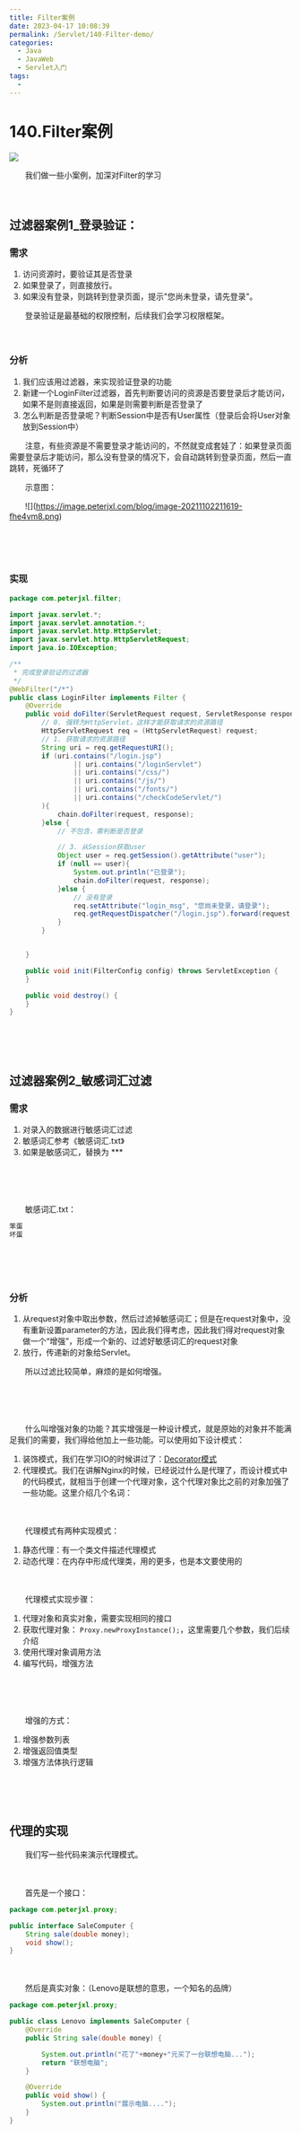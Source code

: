 ```yaml
---
title: Filter案例
date: 2023-04-17 10:08:39
permalink: /Servlet/140-Filter-demo/
categories:
  - Java
  - JavaWeb
  - Servlet入门
tags:
  - 
---
```

# 140.Filter案例


![](https://image.peterjxl.com/blog/423.jpg)


　　我们做一些小案例，加深对Filter的学习

<!-- more -->
　　‍

## 过滤器案例1_登录验证：

### 需求

1. 访问资源时，要验证其是否登录
2. 如果登录了，则直接放行。
3. 如果没有登录，则跳转到登录页面，提示"您尚未登录，请先登录"。

　　登录验证是最基础的权限控制，后续我们会学习权限框架。

　　‍

### 分析

1. 我们应该用过滤器，来实现验证登录的功能
2. 新建一个LoginFilter过滤器，首先判断要访问的资源是否要登录后才能访问，如果不是则直接返回，如果是则需要判断是否登录了
3. 怎么判断是否登录呢？判断Session中是否有User属性（登录后会将User对象放到Session中）

　　注意，有些资源是不需要登录才能访问的，不然就变成套娃了：如果登录页面需要登录后才能访问，那么没有登录的情况下，会自动跳转到登录页面，然后一直跳转，死循环了

　　示意图：

　　​![]​(https://image.peterjxl.com/blog/image-20211102211619-fhe4vm8.png)​

　　‍

　　‍

### 实现

```java
package com.peterjxl.filter;

import javax.servlet.*;
import javax.servlet.annotation.*;
import javax.servlet.http.HttpServlet;
import javax.servlet.http.HttpServletRequest;
import java.io.IOException;

/**
 * 完成登录验证的过滤器
 */
@WebFilter("/*")
public class LoginFilter implements Filter {
    @Override
    public void doFilter(ServletRequest request, ServletResponse response, FilterChain chain) throws ServletException, IOException {
        // 0. 强转为HttpServlet，这样才能获取请求的资源路径
        HttpServletRequest req = (HttpServletRequest) request;
        // 1. 获取请求的资源路径
        String uri = req.getRequestURI();
        if (uri.contains("/login.jsp")
                || uri.contains("/loginServlet")
                || uri.contains("/css/")
                || uri.contains("/js/")
                || uri.contains("/fonts/")
                || uri.contains("/checkCodeServlet/")
        ){
            chain.doFilter(request, response);
        }else {
            // 不包含，需判断是否登录

            // 3. 从Session获取user
            Object user = req.getSession().getAttribute("user");
            if (null == user){
                System.out.println("已登录");
                chain.doFilter(request, response);
            }else {
                // 没有登录
                req.setAttribute("login_msg", "您尚未登录，请登录");
                req.getRequestDispatcher("/login.jsp").forward(request, response);
            }
        }


    }

    public void init(FilterConfig config) throws ServletException {
    }

    public void destroy() {
    }
}

```

　　‍

　　‍

## 过滤器案例2_敏感词汇过滤

### 需求

1. 对录入的数据进行敏感词汇过滤
2. 敏感词汇参考《敏感词汇.txt》
3. 如果是敏感词汇，替换为 ***

　　‍

　　‍

　　敏感词汇.txt：

```java
笨蛋
坏蛋
```

　　‍

　　‍

### 分析

1. 从request对象中取出参数，然后过滤掉敏感词汇；但是在request对象中，没有重新设置parameter的方法，因此我们得考虑，因此我们得对request对象做一个“增强”，形成一个新的、过滤好敏感词汇的request对象
2. 放行，传递新的对象给Servlet。

　　所以过滤比较简单，麻烦的是如何增强。

　　‍

　　‍

　　什么叫增强对象的功能？其实增强是一种设计模式，就是原始的对象并不能满足我们的需要，我们得给他加上一些功能。可以使用如下设计模式：

1. 装饰模式，我们在学习IO的时候讲过了：[Decorator模式](https://www.peterjxl.com/Java-IO/4-Decorator/#%E4%BD%BF%E7%94%A8%E8%A3%85%E9%A5%B0%E5%99%A8%E6%A8%A1%E5%BC%8F%E4%B9%8B%E5%89%8D)
2. 代理模式。我们在讲解Nginx的时候，已经说过什么是代理了，而设计模式中的代码模式，就相当于创建一个代理对象，这个代理对象比之前的对象加强了一些功能。这里介绍几个名词：

　　‍

　　代理模式有两种实现模式：

1. 静态代理：有一个类文件描述代理模式
2. 动态代理：在内存中形成代理类，用的更多，也是本文要使用的

　　‍

　　代理模式实现步骤：

1. 代理对象和真实对象，需要实现相同的接口
2. 获取代理对象： `Proxy.newProxyInstance();`​，这里需要几个参数，我们后续介绍
3. 使用代理对象调用方法
4. 编写代码，增强方法

　　‍

　　‍

　　增强的方式：

1. 增强参数列表
2. 增强返回值类型
3. 增强方法体执行逻辑

　　‍

　　‍

## 代理的实现

　　我们写一些代码来演示代理模式。

　　‍

　　首先是一个接口：

```java
package com.peterjxl.proxy;

public interface SaleComputer {
    String sale(double money);
    void show();
}

```

　　‍

　　然后是真实对象：（Lenovo是联想的意思，一个知名的品牌）

```java
package com.peterjxl.proxy;

public class Lenovo implements SaleComputer {
    @Override
    public String sale(double money) {

        System.out.println("花了"+money+"元买了一台联想电脑...");
        return "联想电脑";
    }

    @Override
    public void show() {
        System.out.println("展示电脑....");
    }
}

```

　　‍

　　‍

　　‍

　　‍

### `Proxy.newProxyInstance()`​

　　接下来我们一步步演示创建代理对象，并增强方法。首先在代理模式出现之前，我们想要卖电脑，直接调用sale方法即可；

```java
package com.peterjxl.proxy;
import java.lang.reflect.InvocationHandler;
import java.lang.reflect.Method;
import java.lang.reflect.Proxy;
public class ProxyTest {
    public static void main(String[] args) {
        //1.创建真实对象
        Lenovo lenovo = new Lenovo();


        //2.调用方法
        String computer = lenovo.sale(8000);
        System.out.println(computer);
    }
}
```

　　‍

　　运行结果：

```java
花了8000.0元买了一台联想电脑...
联想电脑
```

　　‍

　　假设我们现在是代理商，帮Lenovo卖电脑，这样客户不用去美国的Lenovo里买了，直接在国内买即可。我们从Lenovo里买了电脑并卖出，我们得抽成的，得怎么做？此时我们就可以用到代理对象了，增强sale方法

　　‍

　　我们使用`Proxy.newProxyInstance()`​来创建代理对象，该方法需要3个参数：

1. 类加载器：`真实对象.getClass().getClassLoader()`​，固定写法
2. 接口数组：`真实对象.getClass().getInterfaces()`​，获取真实对象实现的所有接口，也是固定写法，这样能保证代理对象和真实对象实现一样的接口
3. 处理器：`new InvocationHandler()`​，该`InvocationHandler`​接口内部有一个方法，叫做`invoke`​，我们就是在里面写具体如何增强对象的代码，这也算创建代理对象的重点。

　　至此，我们可以写出下面的代码，获取代理对象：

```java
Object proxy_lenovo = Proxy.newProxyInstance(lenovo.getClass().getClassLoader(), lenovo.getClass().getInterfaces(), new InvocationHandler() {
        @Override
        public Object invoke(Object proxy, Method method, Object[] args) throws Throwable {
            return null;
        }
    });
```

　　‍

　　由于代理对象和真实对象实现了同样的接口，我们可以强制转换一下：

```java
SaleComputer proxy_lenovo = (SaleComputer) Proxy.newProxyInstance(lenovo.getClass().getClassLoader(), lenovo.getClass().getInterfaces(), new InvocationHandler() {
        @Override
        public Object invoke(Object proxy, Method method, Object[] args) throws Throwable {
            return null;
        }
    });
```

　　‍

　　将来，我们就可以调用代理对象的sale方法了：

```java
String computer = proxy_lenovo.sale(8000);
System.out.println(computer);
```

　　‍

### invoke

　　那么接下来就是重点了，如何编写增强的代码？这就涉及到invoke方法怎么编写了。invoke方法是什么？简单来说就是代理对象调用的所有方法都会先执行这个方法后，再执行。什么意思呢？我们来实践下，在里面加个输出语句：

```java
package com.peterjxl.proxy;
import java.lang.reflect.InvocationHandler;
import java.lang.reflect.Method;
import java.lang.reflect.Proxy;
public class ProxyTest {
    public static void main(String[] args) {
        //1.创建真实对象
        Lenovo lenovo = new Lenovo();

        // 2. 动态代理增强 Lenovo对象
        SaleComputer proxy_lenovo = (SaleComputer) Proxy.newProxyInstance(lenovo.getClass().getClassLoader(), lenovo.getClass().getInterfaces(), new InvocationHandler() {
            @Override
            public Object invoke(Object proxy, Method method, Object[] args) throws Throwable {
                System.out.println("proxy_lenovo对象的invoke方法被执行了.....");
                return null;
            }
        });

        //3.调用方法
        String computer = proxy_lenovo.sale(8000);
        proxy_lenovo.show();
        System.out.println(computer);
    }
}
```

　　‍

　　‍

　　运行结果：

```java
proxy_lenovo对象的invoke方法被执行了.....
proxy_lenovo对象的invoke方法被执行了.....
null
```

　　可以看到我们调用了2个代理对象的方法，然后输出了2次`proxy_lenovo对象的invoke方法被执行了.....`​，这说明invoke方法被执行了2次。

　　‍

　　‍

　　接下来我们讲讲invoke方法的3个参数：

```java
public Object invoke(Object proxy, Method method, Object[] args)
```

　　每个参数的含义：

1. proxy：代理对象，就是指本次创建的代理对象，一般不会用到这个参数
2. method：代理对象调用的方法，被封装为的对象。例如上例中method分别是`sale`​和`show`​方法
3.  args：代理对象调用的方法时，传递的实际参数，例如`sale`​传了参数8000.

　　‍

　　‍

　　我们可以打印下这几个参数：

```java
public Object invoke(Object proxy, Method method, Object[] args) throws Throwable {
    System.out.print("proxy_lenovo对象的invoke方法被执行了..... ");
    System.out.print("method名字： " + method.getName());
    System.out.println("  method参数： " + Arrays.toString(args));
    return null;
}
```

　　‍

　　‍

　　运行结果：

```java
proxy_lenovo对象的invoke方法被执行了..... method名字： sale  method参数： [8000.0]
proxy_lenovo对象的invoke方法被执行了..... method名字： show  method参数： null
null
```

　　‍

　　需要注意的是，虽然传递了Method对象，但是具体的方法是没有被调用的！我们真实对象Lenovo里，sale方法调用的时候会输出`System.out.println("花了"+money+"元买了一台联想电脑...");`​，但我们之前测试代理对象的时候，这句输出语句一直没有被执行。

　　如果想要调用真实对象的方法，还得这样做：

```java
metnod.invoke(lenovo, args);
```

　　‍

　　并且，`invoke`​方法的返回值就是调用真实对象方法的返回值，所以我们可以返回该结果，这样调用代理对象的方法就能有返回值了：

```java
Object result = method.invoke(lenovo, args);
return result;
```

　　‍

　　‍

### 增强方法

　　接下来我们就可以增强方法了，有如下增强的方式：

1. 增强参数列表
2. 增强返回值类型
3. 增强方法体执行逻辑

　　‍

#### 增强参数列表

　　我们之前是花了8000从联想买了一台电脑，但我们现在是从代理商买的，代理商得涨价，所以得对参数做调整，例如涨价10%：

```java
if(method.getName().equals("sale")){
    double money = (double) args[0];
    money *= 1.1;
    Object result = method.invoke(lenovo, money);
    return result;
}else {
    Object result = method.invoke(lenovo, args);
    return result;
}
```

　　‍

　　‍

　　此时我们调用代理对象的话，就得话更多的钱买：

```java
proxy_lenovo.sale(8000);
```

　　‍

　　运行结果：

```java
花了8800.0元买了一台联想电脑...
```

　　‍

　　‍

#### 增强返回值

　　我们刚刚花了8800才买了一台电脑，代理商为了平衡我们的心情，想多送键盘和鼠标给我们，可以怎么做呢？修改返回值：

```java
 if(method.getName().equals("sale")){
    double money = (double) args[0];
    money *= 1.1;
    Object result = method.invoke(lenovo, money);
    return result + "键盘和鼠标";
}else {
    Object result = method.invoke(lenovo, args);
    return result;
}
```

　　‍

　　此时返回值就是`联想电脑键盘和鼠标`​

　　‍

　　‍

#### 方法体增强

　　比如我们想要在执行真实对象的方法前，先执行一些输出语句（或者记录一些日志），可以在调用方法前写代码：

```java
if(method.getName().equals("sale")){
    System.out.println("专车接送买电脑.....");
    double money = (double) args[0];
    money *= 1.1;
    Object result = method.invoke(lenovo, money);
    System.out.println("免费送货.....");
    return result + "键盘和鼠标";
}
```

　　‍

　　‍

　　‍

### 完整代码

```java
package com.peterjxl.proxy;
import java.lang.reflect.InvocationHandler;
import java.lang.reflect.Method;
import java.lang.reflect.Proxy;
public class ProxyTest {
    public static void main(String[] args) {
        //1.创建真实对象
        Lenovo lenovo = new Lenovo();
        //2.动态代理增强lenovo对象
        SaleComputer proxy_lenovo = (SaleComputer) Proxy.newProxyInstance(lenovo.getClass().getClassLoader(), lenovo.getClass().getInterfaces(), new InvocationHandler() {
            @Override
            public Object invoke(Object proxy, Method method, Object[] args) throws Throwable {
                //判断是否是sale方法
                if(method.getName().equals("sale")){
                    //1.增强参数
                    double money = (double) args[0];
                    money = money * 0.85;
                    System.out.println("专车接你....");
                    //使用真实对象调用该方法
                    String obj = (String) method.invoke(lenovo, money);
                    System.out.println("免费送货...");
                    //2.增强返回值
                    return obj+"_鼠标垫";
                }else{
                    Object obj = method.invoke(lenovo, args);
                    return obj;
                }
            }
        });
        //3.调用方法
        proxy_lenovo.show();
    }
}

```

　　‍

## 案例2_敏感词汇过滤实现

　　至此，我们就可以增强request方法了

1. 在init方法里加载敏感词汇
2. 创建一个代理对象，从request对象中取出参数，然后过滤掉敏感词汇；
3. 放行，传递新的对象给Servlet。

　　‍

### 在init方法里加载敏感词汇

　　在src目录下新建一个《敏感词汇.txt》，注意修改文件编码格式为GBK（因为Windows下默认是这个）

　　然后在Filter的init方法里加载敏感词汇，并放到一个List数组里：

```java
 @Override
    public void init(FilterConfig filterConfig) throws ServletException {
        try {
            // 1. 加载文件
            ServletContext servletContext = filterConfig.getServletContext();
            String realPath = servletContext.getRealPath("/WEB-INF/classes/敏感词汇.txt");
            BufferedReader bufferedReader = null;

            // 2. 读取文件
            bufferedReader = new BufferedReader(new FileReader(realPath));

            // 3. 将文件的每一行放到list
            String line = null;
            while( (line = bufferedReader.readLine()) != null) {
                list.add(line);
            }

        } catch (Exception e) {
            e.printStackTrace();
        }
    }
```

　　‍

　　‍

　　‍

### 增强`getParameter`方法

　　我们增强`getParameter`​方法：

1. 创建代理对象
2. 判断方法名是不是`getParameter`​，如果不是则执行方法并返回`return method.invoke(servletRequest, args);`​
3. 如果是，则获取该值，并做过滤处理，将过滤后的值返回

　　‍

　　代码：

```java
public void doFilter(ServletRequest servletRequest, ServletResponse servletResponse, FilterChain filterChain) throws IOException, ServletException {
    ServletRequest proxy_req = (ServletRequest) Proxy.newProxyInstance(servletRequest.getClass().getClassLoader(), servletRequest.getClass().getInterfaces(), new InvocationHandler() {
        @Override
        public Object invoke(Object proxy, Method method, Object[] args) throws Throwable {
            // 增强getParameter方法
            if (method.getName().equals("getParameter")){
                String value = (String) method.invoke(servletRequest, args);
                if( null != value){
                    for(String str : list){
                        if(value.contains(str)){
                            value = value.replaceAll(str, "***");
                        }
                    }
                }

                return value;   //返回过滤后的字符
            }
            return method.invoke(servletRequest, args);
        }
    });
    filterChain.doFilter(proxy_req, servletResponse);
}
```

　　‍

　　‍

　　‍

### 完整代码

```java
package com.peterjxl.filter;

import javax.servlet.*;
import javax.servlet.annotation.WebFilter;
import java.io.BufferedReader;
import java.io.FileReader;
import java.io.IOException;
import java.lang.reflect.InvocationHandler;
import java.lang.reflect.Method;
import java.lang.reflect.Proxy;
import java.util.ArrayList;
import java.util.List;

/**
 * 敏感词汇过滤器
 */

@WebFilter("/*")
public class SensitiveWordsFilter implements Filter {
private List<String> list = new ArrayList<>(); //敏感词汇集合
@Override
public void doFilter(ServletRequest servletRequest, ServletResponse servletResponse, FilterChain filterChain) throws IOException, ServletException {
    ServletRequest proxy_req = (ServletRequest) Proxy.newProxyInstance(servletRequest.getClass().getClassLoader(), servletRequest.getClass().getInterfaces(), new InvocationHandler() {
        @Override
        public Object invoke(Object proxy, Method method, Object[] args) throws Throwable {
            // 增强getParameter方法
            if (method.getName().equals("getParameter")){
                String value = (String) method.invoke(servletRequest, args);
                if( null != value){
                    for(String str : list){
                        if(value.contains(str)){
                            value = value.replaceAll(str, "***");
                        }
                    }
                }

                return value;   //返回过滤后的字符
            }
            return method.invoke(servletRequest, args);
        }
    });
    filterChain.doFilter(proxy_req, servletResponse);
}

@Override
public void init(FilterConfig filterConfig) throws ServletException {
    try {
        // 1. 加载文件
        ServletContext servletContext = filterConfig.getServletContext();
        String realPath = servletContext.getRealPath("/WEB-INF/classes/敏感词汇.txt");
        BufferedReader bufferedReader = null;

        // 2. 读取文件
        bufferedReader = new BufferedReader(new FileReader(realPath));

        // 3. 将文件的每一行放到list
        String line = null;
        while( (line = bufferedReader.readLine()) != null) {
            list.add(line);
        }

    } catch (Exception e) {
        e.printStackTrace();
    }
}
}
```

　　‍

　　‍

### 测试

　　我们新建一个`SensitiveWordsFilterTest`​类，用来测试getParameter方法

```java
package com.peterjxl.filter;

import javax.servlet.*;
import javax.servlet.http.*;
import javax.servlet.annotation.*;
import java.io.IOException;

@WebServlet("/sensitiveWordsFilterTest")
public class SensitiveWordsFilterTest extends HttpServlet {
    @Override
    protected void doGet(HttpServletRequest req, HttpServletResponse resp) throws ServletException, IOException {
        doPost(req, resp);
    }

    @Override
    protected void doPost(HttpServletRequest req, HttpServletResponse resp) throws ServletException, IOException {
        String name = req.getParameter("name");
        System.out.println("name = " + name);
    }
}
```

　　‍

　　重启Tomcat，访问

```java
http://localhost:8080/hello/sensitiveWordsFilterTest?name=张三大坏蛋
```

　　‍

　　可以看到控制台输出了

```java
name = 张三大***
```

　　‍

　　这里只增强了`getParameter`​方法，其实还有一些获取参数的方法要增强，就不一一实现了：

```java
req.getParameterMap();
req.getParameterValues()
```

　　‍

## 总结

　　代理是一个非常重要的概念，后续我们学习很多框架，其底层都是用了代理的方式。

　　‍

　　‍

　　‍
